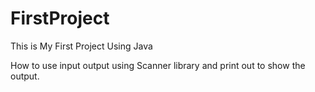 # FirstProject
This is My First Project Using Java

How to use input output using Scanner library and print out to show the output.


